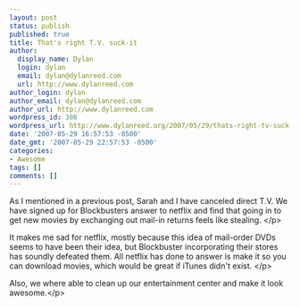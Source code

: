 ```yaml
---
layout: post
status: publish
published: true
title: That's right T.V. suck-it
author:
  display_name: Dylan
  login: dylan
  email: dylan@dylanreed.com
  url: http://www.dylanreed.com
author_login: dylan
author_email: dylan@dylanreed.com
author_url: http://www.dylanreed.com
wordpress_id: 386
wordpress_url: http://www.dylanreed.org/2007/05/29/thats-right-tv-suck-it/
date: '2007-05-29 16:57:53 -0500'
date_gmt: '2007-05-29 22:57:53 -0500'
categories:
- Awesome
tags: []
comments: []
---
```

<p>As I mentioned in a previous post, Sarah and I have canceled direct T.V. We have signed up for Blockbusters answer to netflix and find that going in to get new movies by exchanging out mail-in returns feels like stealing. <&#47;p>
<p>It makes me sad for netflix, mostly because this idea of mail-order DVDs seems to have been their idea, but Blockbuster incorporating their stores has soundly defeated them. All netflix has done to answer is make it so you can download movies, which would be great if iTunes didn't exist. <&#47;p>
<p>Also, we where able to clean up our entertainment center and make it look awesome.<&#47;p></p>
